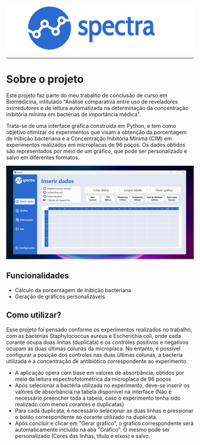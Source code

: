 <picture>
<p align="center">
  <img src="readme_images\logo_spectra.png" width="1068" title="hover text">
</p>
</picture>

  ---------------------------------------------------------------------------------------------------------------------------------------------------------------------------------------------------------------------
  
# Sobre o projeto

Este projeto faz parte do meu trabalho de conclusão de curso em Biomedicina, intitulado 
"Análise comparativa entre uso de reveladores oxirredutores e de leitura automatizada na determinação da concentração inibitória mínima em bactérias de importância médica".

Trata-se de uma interface gráfica construída em Python, e tem como objetivo otimizar os experimentos que visam a obtenção da porcentagem de inibição bacteriana e a Concentração Inibitória Mínima (CIM) em experimentos realizados em microplacas de 96 poços. Os dados obtidos são representados por meio de um gráfico, que pode ser personalizado e salvo em diferentes formatos.

<picture>
<p align="center">
  <img src="readme_images\gui_screenshot.png" width="1410" title="hover text">
</p>
</picture>
 
## Funcionalidades

- Cálculo da porcentagem de inibição bacteriana
- Geração de gráficos personalizáveis

## Como utilizar?

Esse projeto foi pensado conforme os experimentos realizados no trabalho, com as bactérias Staphylococcus aureus e Escherichia coli, onde cada corante ocupa duas linhas (duplicata) e os controles positivos e negativos ocupam as duas últimas colunas da microplaca. No entanto, é possível configurar a posição dos controles nas duas últimas colunas, a bacteria utilizada e a concentração de antibiótico correspondente ao experimento. 

- A aplicação opera com base em valores de absorbância, obtidos por meio da leitura espectrofotométrica da microplaca de 96 poços
- Após selecionar a bactéria utilizada no experimento, deve-se inserir os valores de absorbância na tabela disponível na interface (Não é necessário preencher toda a tabela, caso o experimento tenha sido realizado com menos corantes e duplicatas)
- Para cada duplicata, é necessário selecionar as duas linhas e pressionar o botão correspondente ao corante utilizado na duplicata. 
- Após concluir e clicar em "Gerar gráfico", o gráfico correspondente será automaticamente incluído na aba "Gráfico". O mesmo pode ser personalizado (Cores das linhas, título e eixos) e salvo.
